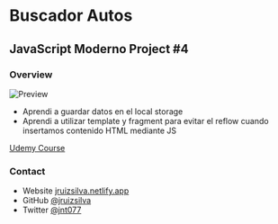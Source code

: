 # Buscador Autos

## JavaScript Moderno Project #4

### Overview

![Preview](https://i.ibb.co/6mVCKxN/Tweet-Local-Storage.png)

- Aprendi a guardar datos en el local storage
- Aprendi a utilizar template y fragment para evitar el reflow cuando insertamos contenido HTML mediante JS

[Udemy Course](https://www.udemy.com/course/javascript-moderno-guia-definitiva-construye-10-proyectos/)

### Contact

- Website [jruizsilva.netlify.app](https://jruizsilva.netlify.app)
- GitHub [@jruizsilva](https://github.com/jruizsilva)
- Twitter [@jnt077](https://twitter.com/jnt077)
